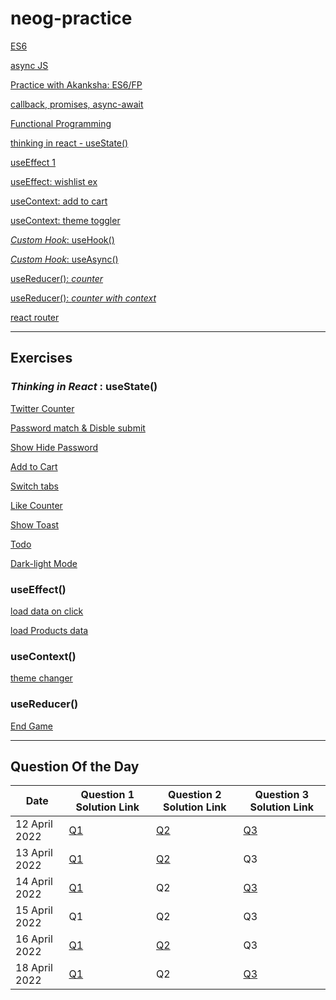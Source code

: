 # neog-practice

[ES6](https://codesandbox.io/s/es6-live-class-practice-d8vp5y?file=/src/index.js)

[async JS](https://codesandbox.io/s/async-js-neog-practice-fgqo0c)

[Practice with Akanksha: ES6/FP](https://codesandbox.io/s/es6-fp-r5zeqj?file=/src/index.js)

[callback, promises, async-await](https://codesandbox.io/s/promises-neog-l03435?file=/src/index.js)

[Functional Programming](https://codesandbox.io/s/functional-programming-neog-tbzjor?file=/src/index.js)

[thinking in react - useState()](https://codesandbox.io/s/thinking-in-react-neog-5xwqwp)

[useEffect 1](https://codesandbox.io/s/useeffect-neog-practice-br7zlc)

[useEffect: wishlist ex](https://codesandbox.io/s/useeffect-wishlist-exercise-neog-c6hn4z)

[useContext: add to cart](https://codesandbox.io/s/adding-items-to-cart-usecontext-zhbsuy?file=/src/App.jsx)

[useContext: theme toggler](https://codesandbox.io/s/dark-mode-final-usecontext-dkch1k?file=/src/Nav.jsx)

[*Custom Hook*: useHook()](https://codesandbox.io/s/usehook-custom-hook-zq0c5e)

[*Custom Hook*: useAsync()](https://codesandbox.io/s/useasync-customhook-exercise-ukvj0y)

[useReducer(): *counter*](https://codesandbox.io/s/counter-usereducer-w4ckyh)

[useReducer(): *counter with context*](https://codesandbox.io/s/counter-usereducer-w4ckyh?file=/src/counter-context.js)

[react router](https://codesandbox.io/s/react-router-with-nav-zud3zq)


<hr />

## Exercises


### *Thinking in React* : useState()

[Twitter Counter](https://codesandbox.io/s/twitter-counter-wd8ep5?file=/src/App.js)

[Password match & Disble submit](https://codesandbox.io/s/password-match-disable-submit-usestate-u95gtr)

[Show Hide Password](https://codesandbox.io/s/show-hide-pw-usestate-jhi49d)

[Add to Cart](https://codesandbox.io/s/add-to-cart-usestate-5c4x6r?file=/src/App.js)

[Switch tabs](https://codesandbox.io/s/switch-tabs-usestate-ou5ho4?file=/src/styles.css)

[Like Counter](https://codesandbox.io/s/like-counter-usestate-ps0p5e?file=/src/styles.css)

[Show Toast](https://codesandbox.io/s/toast-usestate-rb8ju0?file=/src/App.js)

[Todo](https://codesandbox.io/s/todo-dehnkm)

[Dark-light Mode](https://codesandbox.io/s/dark-light-mode-usestate-75xswr)

### useEffect()

[load data on click](https://codesandbox.io/s/load-data-onclick-neog-live-l47eei)

[load Products data](https://codesandbox.io/s/load-products-fetch-useeffect-0ordy0?file=/src/App.js)

### useContext()

[theme changer](https://codesandbox.io/s/theme-changer-practice-yxu0v2)

### useReducer()

[End Game](https://codesandbox.io/s/endgame-usereducer-inprogress-coqein?file=/src/components/FakeDataComponent.js)



__________________________________________________________________________________________________________________________________________________________


## Question Of the Day

| Date  | Question 1 Solution Link | Question 2 Solution Link | Question 3 Solution Link |
| ------------- | ------------- |----------| ---------------|
| 12 April 2022  |  [Q1](https://codesandbox.io/s/12-april-q1-814jqt)  | [Q2](https://codesandbox.io/s/12-april-q2-prcgdg) | [Q3](https://codesandbox.io/s/12-april-q3-svzl8f) |
| 13 April 2022  |  [Q1](https://codesandbox.io/s/13-april-q1-khbcyn)  | [Q2](https://codesandbox.io/s/13-april-q2-57cju3) | Q3  |
| 14 April 2022  |  [Q1](https://codesandbox.io/s/14-april-q1-wwpmxv)  | Q2 | [Q3](https://codesandbox.io/s/14-april-q3-91ogr8) |
| 15 April 2022  |  Q1  | Q2 | Q3 |
| 16 April 2022  |  [Q1](https://codesandbox.io/s/16-april-q1-9iu9jg)  | [Q2](https://codesandbox.io/s/16-april-q2-i2ox9q?file=/src/index.js) | Q3 |
| 18 April 2022  |  [Q1](https://codesandbox.io/s/18-april-q1-0oloqd?file=/src/index.js)  | Q2 | [Q3](https://codesandbox.io/s/18-april-q3-zzydv9) |
